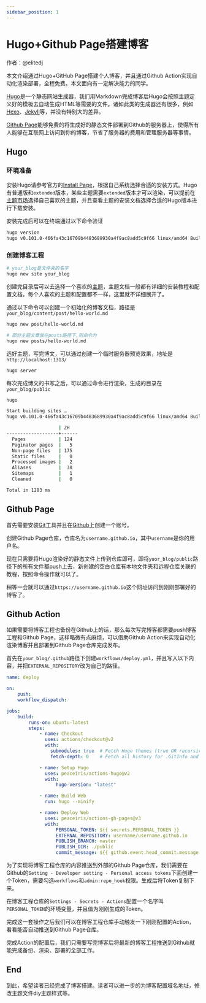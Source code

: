 ```yaml
---
sidebar_position: 1
---
```


# Hugo+Github Page搭建博客

作者：@elitedj

本文介绍通过Hugo+GitHub Page搭建个人博客，并且通过Github Action实现自动化渲染部署，全程免费。本文面向有一定解决能力的同学。

[Hugo](https://gohugo.io/)是一个静态网站生成器，我们用Markdown完成博客后Hugo会按照主题定义好的模板去自动生成HTML等需要的文件。诸如此类的生成器还有很多，例如[Hexo](https://hexo.io/zh-cn/)、[Jekyll](https://jekyllrb.com/)等，并没有特别大的差异。

[Github Page](https://pages.github.com/)能够免费的将生成好的静态文件部署到Github的服务器上，使得所有人能够在互联网上访问到你的博客，节省了服务器的费用和管理服务器等事情。

## Hugo

### 环境准备

安装Hugo请参考官方的[Install Page](https://gohugo.io/getting-started/installing/)，根据自己系统选择合适的安装方式。Hugo有普通版和`extended`版本，某些主题需要`extended`版本才可以渲染，可以提前在[主题市场](https://themes.gohugo.io/)选择自己喜欢的主题，并且查看主题的安装文档选择合适的Hugo版本进行下载安装。

安装完成后可以在终端通过以下命令验证

```bash
hugo version
hugo v0.101.0-466fa43c16709b4483689930a4f9ac8add5c9f66 linux/amd64 BuildDate=2022-06-16T07:09:16Z VendorInfo=gohugoio
```

### 创建博客工程

```bash
# your_blog是文件夹的名字
hugo new site your_blog
```

创建完目录后可以去选择一个喜欢的[主题](https://themes.gohugo.io/)，主题文档一般都有详细的安装教程和配置文档。每个人喜欢的主题和配置都不一样，这里就不详细展开了。

通过以下命令可以创建一个初始化的博客文档，路径是`your_blog/content/post/hello-world.md`

```bash
hugo new post/hello-world.md

# 部分主题文章放在posts路径下,则命令为
hugo new posts/hello-world.md
```

选好主题，写完博文，可以通过创建一个临时服务器预览效果，地址是`http://localhost:1313/`

```bash
hugo server
```

每次完成博文的书写之后，可以通过命令进行渲染，生成的目录在`your_blog/public`

```bash
hugo

Start building sites … 
hugo v0.101.0-466fa43c16709b4483689930a4f9ac8add5c9f66 linux/amd64 BuildDate=2022-06-16T07:09:16Z VendorInfo=gohugoio

                   | ZH   
-------------------+------
  Pages            | 124  
  Paginator pages  |   5  
  Non-page files   | 175  
  Static files     |   0  
  Processed images |   2  
  Aliases          |  38  
  Sitemaps         |   1  
  Cleaned          |   0  

Total in 1283 ms
```

## Github Page

首先需要安装[Git](https://git-scm.com/)工具并且在[Github](https://github.com/)上创建一个账号。

创建Github Page仓库，仓库名为`username.github.io`，其中`username`是你的用户名。

现在只需要将Hugo渲染好的静态文件上传到仓库即可，即将`yuor_blog/public`路径下的所有文件都push上去，新创建的空白仓库有本地文件夹和远程仓库关联的教程，按照命令操作就可以了。

稍等一会就可以通过`https://username.github.io`这个网址访问到刚刚部署好的博客了。

## Github Action

如果需要将博客工程也备份在Github上的话，那么每次写完博客都需要push博客工程和Github Page，这样略微有点麻烦，可以借助Github Action来实现自动化渲染博客并且部署到Github Page仓库完成发布。

首先在`your_blog/.github`路径下创建`workflows/deploy.yml`，并且写入以下内容，并把`EXTERNAL_REPOSITORY`改为自己的路径。

```yaml
name: deploy

on:
    push:
    workflow_dispatch:

jobs:
    build:
        runs-on: ubuntu-latest
        steps:
            - name: Checkout
              uses: actions/checkout@v2
              with:
                submodules: true  # Fetch Hugo themes (true OR recursive)
                fetch-depth: 0    # Fetch all history for .GitInfo and .Lastmod

            - name: Setup Hugo
              uses: peaceiris/actions-hugo@v2
              with:
                  hugo-version: "latest"

            - name: Build Web
              run: hugo --minify

            - name: Deploy Web
              uses: peaceiris/actions-gh-pages@v3
              with:
                  PERSONAL_TOKEN: ${{ secrets.PERSONAL_TOKEN }}
                  EXTERNAL_REPOSITORY: username/username.github.io
                  PUBLISH_BRANCH: master
                  PUBLISH_DIR: ./public
                  commit_message: ${{ github.event.head_commit.message }}
```

为了实现将博客工程仓库的内容推送到外部的Github Page仓库，我们需要在Github的`Setting - Developer setting - Personal access tokens`下面创建一个Token，需要勾选`workflows`和`admin:repo_hook`权限。生成后将Token复制下来。

在博客工程仓库的`Settings - Secrets - Actions`配置一个名字叫`PERSONAL_TOKEN`的环境变量，并且值为刚刚生成的Token。

完成这一套操作之后我们可以在博客工程仓库手动触发一下刚刚配置的Action，看看能否自动推送到Github Page仓库。

完成Action的配置后，我们只需要写完博客后将最新的博客工程推送到Github就能完成备份、渲染、部署的全部工作。

## End

到此，希望读者已经完成了博客搭建。读者可以进一步的为博客配置域名地址，修改主题文件diy主题样式等。
